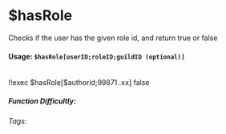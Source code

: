 # $hasRole
Checks if the user has the given role id, and return true or false

#### Usage: `$hasRole[userID;roleID;guildID (optional)]`
<br/>
<discord-messages>
	<discord-message :bot="false" role-color="#ffcc9a" author="Member">
		!!exec $hasRole[$authorid;99871..xx]
	</discord-message>
	<discord-message :bot="true" role-color="#0099ff" author="Custom Command" avatar="https://media.discordapp.net/avatars/725721249652670555/781224f90c3b841ba5b40678e032f74a.webp">
		false
	</discord-message>
</discord-messages>

##### Function Difficultly: <Badge type="tip" text="Easy" vertical="middle" /> 
###### Tags: <Badge type="tip" text="has" vertical="middle" /> <Badge type="tip" text="role" vertical="middle" />